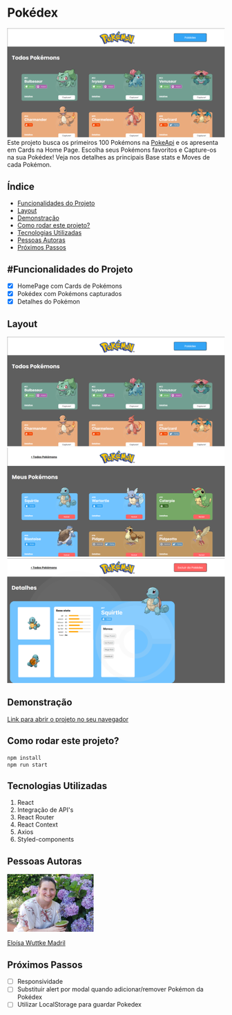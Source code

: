 # Pokédex

![Home](./src/assents/pokedexHomePage.png)
Este projeto busca os primeiros 100 Pokémons na <a href="https://pokeapi.co/">PokeApi</a> e os apresenta em Cards na Home Page.
Escolha seus Pokémons favoritos e Capture-os na sua Pokédex!
Veja nos detalhes as principais Base stats e Moves de cada Pokémon.


## Índice

- <a href="#funcionalidades">Funcionalidades do Projeto</a>
- <a href="#layout">Layout</a>
- <a href="#demonstracao">Demonstração</a>
- <a href="#rodar">Como rodar este projeto?</a>
- <a href="#tecnologias">Tecnologias Utilizadas</a>
- <a href="#autoras">Pessoas Autoras</a>
- <a href="#passos">Próximos Passos</a>

## #Funcionalidades do Projeto

- [x] HomePage com Cards de Pokémons
- [x] Pokédex com Pokémons capturados
- [x] Detalhes do Pokémon

## Layout

![HomePage](./src/assents/pokedexHomePage.png)
![Pokedex](./src/assents/pokedexPokedexPage.png)
![Detail](./src/assents/pokedexDetailPage.png)

## Demonstração

[Link para abrir o projeto no seu navegador]( https://conway-elowuttke-pokedex.surge.sh)

## Como rodar este projeto?

```
npm install
npm run start
```

## Tecnologias Utilizadas

1. React
2. Integração de API's
3. React Router
4. React Context
5. Axios
6. Styled-components

## Pessoas Autoras

<img style="width:200px" src="./src/assents/elowuttke.jpg" alt="Imagem da pessoa desenvolvedora">

[Eloísa Wuttke Madril](https://www.linkedin.com/in/eloisa-wuttke-madril/)

## Próximos Passos

- [ ] Responsividade
- [ ] Substituir alert por modal quando adicionar/remover Pokémon da Pokédex
- [ ] Utilizar LocalStorage para guardar Pokedex
